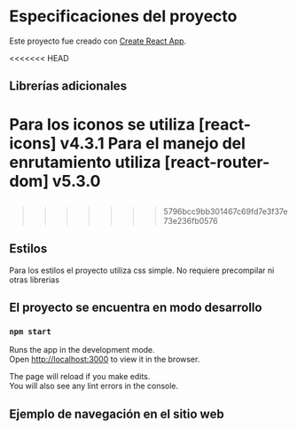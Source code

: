 # Especificaciones del proyecto

Este proyecto fue creado con [Create React App](https://github.com/facebook/create-react-app).

<<<<<<< HEAD
## Librerías adicionales
Para los iconos se utiliza  [react-icons] v4.3.1
Para el manejo del enrutamiento utiliza [react-router-dom] v5.3.0
=======
## 
>>>>>>> 5796bcc9bb301467c69fd7e3f37e73e236fb0576

## Estilos
Para los estilos el proyecto utiliza css simple.
No requiere precompilar ni otras librerias

## El proyecto se encuentra en modo desarrollo

### `npm start`

Runs the app in the development mode.\
Open [http://localhost:3000](http://localhost:3000) to view it in the browser.

The page will reload if you make edits.\
You will also see any lint errors in the console.

## Ejemplo de navegación en el sitio web

